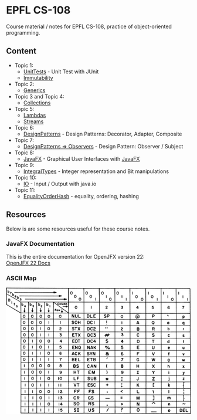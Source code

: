# EPFL CS-108

Course material / notes for EPFL CS-108, practice of object-oriented programming.

## Content
- Topic 1: 
  - [UnitTests](/src/UnitTests) - Unit Test with JUnit
  - [Immutability](/src/Immutability)
- Topic 2:
  - [Generics](/src/Generics)
- Topic 3 and Topic 4:
  - [Collections](/src/Collections)
- Topic 5:
  - [Lambdas](/src/Lambdas)
  - [Streams](/src/Streams)
- Topic 6:
  - [DesignPatterns](/src/DesignPatterns) - Design Patterns: Decorator, Adapter, Composite
- Topic 7:
  - [DesignPatterns ⇒ Observers](/src/DesignPatterns/Observers) - Design Pattern: Observer / Subject
- Topic 8:
  - [JavaFX](/src/JavaFX) - Graphical User Interfaces with [JavaFX](https://gluonhq.com/products/javafx/)
- Topic 9:
  - [IntegralTypes](/src/IntegralTypes) - Integer representation and Bit manipulations
- Topic 10:
  - [IO](/src/IO) - Input / Output with java.io
- Topic 11:
  - [EqualityOrderHash](/src/EqualityOrderHash) - equality, ordering, hashing


## Resources
Below is are some resources useful for these course notes.

### JavaFX Documentation
This is the entire documentation for OpenJFX version 22:  
[OpenJFX 22 Docs](https://openjfx.io/javadoc/22/index.html)

### ASCII Map
![ascii map](./1583px-USASCII_code_chart.png)